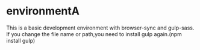 # environmentA
This is a basic development environment with browser-sync and gulp-sass.    
If you change the file name or path,you need to install gulp again.(npm install gulp)
